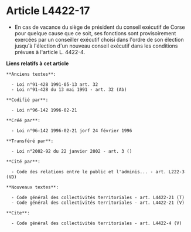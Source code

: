 # Article L4422-17

- En cas de vacance du siège de président du conseil exécutif de Corse pour quelque cause que ce soit, ses fonctions sont
provisoirement exercées par un conseiller exécutif choisi dans l'ordre de son élection jusqu'à l'élection d'un nouveau
conseil exécutif dans les conditions prévues à l'article L. 4422-4.

**Liens relatifs à cet article**

	**Anciens textes**:

	  - Loi n°91-428 1991-05-13 art. 32
	  - Loi n°91-428 du 13 mai 1991 - art. 32 (Ab)

	**Codifié par**:

	  - Loi n°96-142 1996-02-21

	**Créé par**:

	  - Loi n°96-142 1996-02-21 jorf 24 février 1996

	**Transféré par**:

	  - Loi n°2002-92 du 22 janvier 2002 - art. 3 ()

	**Cité par**:

	  - Code des relations entre le public et l'adminis... - art. L222-3 (VD)

	**Nouveaux textes**:

	  - Code général des collectivités territoriales - art. L4422-21 (T)
	  - Code général des collectivités territoriales - art. L4422-21 (V)

	**Cite**:

	  - Code général des collectivités territoriales - art. L4422-4 (V)

